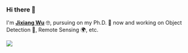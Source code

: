 ### Hi there 👋

I'm [**Jixiang Wu**](https://lausen-ng.github.io/) 🤓, pursuing on my Ph.D. 💪  now and working on  Object Detection 🧐, Remote Sensing 🌍, etc.

![](https://github-readme-stats.vercel.app/api?username=Lausen-Ng)
